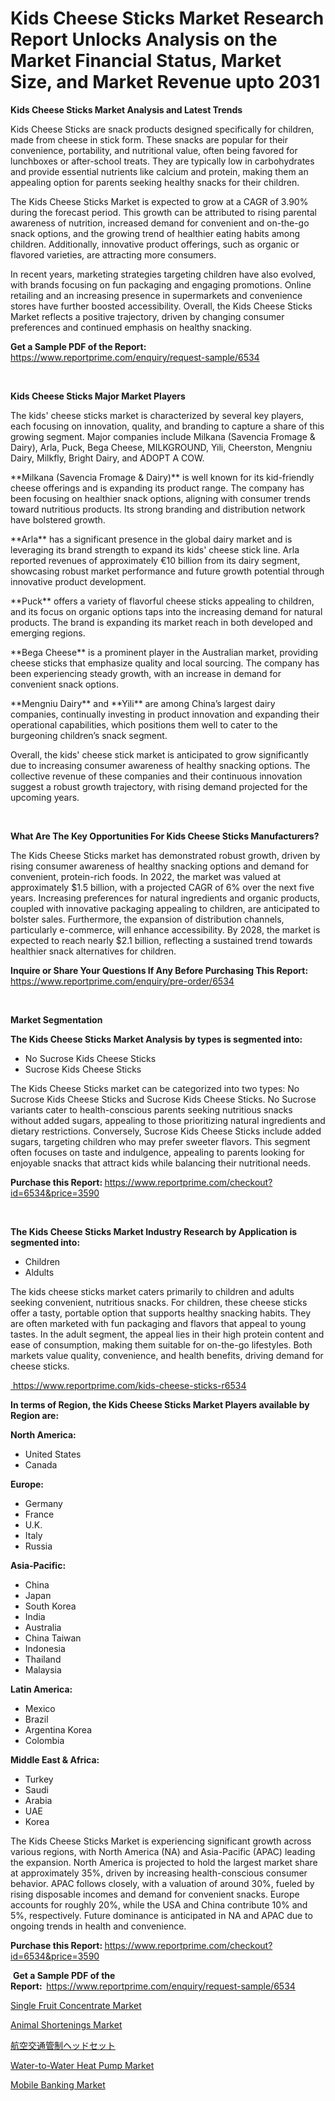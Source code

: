 <p><h1>Kids Cheese Sticks Market Research Report Unlocks Analysis on the Market Financial Status, Market Size, and Market Revenue upto 2031</h1></p><p><strong>Kids Cheese Sticks Market Analysis and Latest Trends</strong></p>
<p><p>Kids Cheese Sticks are snack products designed specifically for children, made from cheese in stick form. These snacks are popular for their convenience, portability, and nutritional value, often being favored for lunchboxes or after-school treats. They are typically low in carbohydrates and provide essential nutrients like calcium and protein, making them an appealing option for parents seeking healthy snacks for their children.</p><p>The Kids Cheese Sticks Market is expected to grow at a CAGR of 3.90% during the forecast period. This growth can be attributed to rising parental awareness of nutrition, increased demand for convenient and on-the-go snack options, and the growing trend of healthier eating habits among children. Additionally, innovative product offerings, such as organic or flavored varieties, are attracting more consumers. </p><p>In recent years, marketing strategies targeting children have also evolved, with brands focusing on fun packaging and engaging promotions. Online retailing and an increasing presence in supermarkets and convenience stores have further boosted accessibility. Overall, the Kids Cheese Sticks Market reflects a positive trajectory, driven by changing consumer preferences and continued emphasis on healthy snacking.</p></p>
<p><strong>Get a Sample PDF of the Report:&nbsp;</strong> <a href="https://www.reportprime.com/enquiry/request-sample/6534">https://www.reportprime.com/enquiry/request-sample/6534</a></p>
<p>&nbsp;</p>
<p><strong>Kids Cheese Sticks Major Market Players</strong></p>
<p><p>The kids' cheese sticks market is characterized by several key players, each focusing on innovation, quality, and branding to capture a share of this growing segment. Major companies include Milkana (Savencia Fromage & Dairy), Arla, Puck, Bega Cheese, MILKGROUND, Yili, Cheerston, Mengniu Dairy, Milkfly, Bright Dairy, and ADOPT A COW.</p><p>**Milkana (Savencia Fromage & Dairy)** is well known for its kid-friendly cheese offerings and is expanding its product range. The company has been focusing on healthier snack options, aligning with consumer trends toward nutritious products. Its strong branding and distribution network have bolstered growth.</p><p>**Arla** has a significant presence in the global dairy market and is leveraging its brand strength to expand its kids' cheese stick line. Arla reported revenues of approximately €10 billion from its dairy segment, showcasing robust market performance and future growth potential through innovative product development.</p><p>**Puck** offers a variety of flavorful cheese sticks appealing to children, and its focus on organic options taps into the increasing demand for natural products. The brand is expanding its market reach in both developed and emerging regions.</p><p>**Bega Cheese** is a prominent player in the Australian market, providing cheese sticks that emphasize quality and local sourcing. The company has been experiencing steady growth, with an increase in demand for convenient snack options.</p><p>**Mengniu Dairy** and **Yili** are among China’s largest dairy companies, continually investing in product innovation and expanding their operational capabilities, which positions them well to cater to the burgeoning children’s snack segment.</p><p>Overall, the kids' cheese stick market is anticipated to grow significantly due to increasing consumer awareness of healthy snacking options. The collective revenue of these companies and their continuous innovation suggest a robust growth trajectory, with rising demand projected for the upcoming years.</p></p>
<p>&nbsp;</p>
<p><strong>What Are The Key Opportunities For Kids Cheese Sticks Manufacturers?</strong></p>
<p><p>The Kids Cheese Sticks market has demonstrated robust growth, driven by rising consumer awareness of healthy snacking options and demand for convenient, protein-rich foods. In 2022, the market was valued at approximately $1.5 billion, with a projected CAGR of 6% over the next five years. Increasing preferences for natural ingredients and organic products, coupled with innovative packaging appealing to children, are anticipated to bolster sales. Furthermore, the expansion of distribution channels, particularly e-commerce, will enhance accessibility. By 2028, the market is expected to reach nearly $2.1 billion, reflecting a sustained trend towards healthier snack alternatives for children.</p></p>
<p><strong>Inquire or Share Your Questions If Any Before Purchasing This Report:</strong> <a href="https://www.reportprime.com/enquiry/pre-order/6534">https://www.reportprime.com/enquiry/pre-order/6534</a></p>
<p>&nbsp;</p>
<p><strong>Market Segmentation</strong></p>
<p><strong>The Kids Cheese Sticks Market Analysis by types is segmented into:</strong></p>
<p><ul><li>No Sucrose Kids Cheese Sticks</li><li>Sucrose Kids Cheese Sticks</li></ul></p>
<p><p>The Kids Cheese Sticks market can be categorized into two types: No Sucrose Kids Cheese Sticks and Sucrose Kids Cheese Sticks. No Sucrose variants cater to health-conscious parents seeking nutritious snacks without added sugars, appealing to those prioritizing natural ingredients and dietary restrictions. Conversely, Sucrose Kids Cheese Sticks include added sugars, targeting children who may prefer sweeter flavors. This segment often focuses on taste and indulgence, appealing to parents looking for enjoyable snacks that attract kids while balancing their nutritional needs.</p></p>
<p><strong>Purchase this Report:&nbsp;</strong><a href="https://www.reportprime.com/checkout?id=6534&price=3590">https://www.reportprime.com/checkout?id=6534&price=3590</a></p>
<p>&nbsp;</p>
<p><strong>The Kids Cheese Sticks Market Industry Research by Application is segmented into:</strong></p>
<p><ul><li>Children</li><li>Aldults</li></ul></p>
<p><p>The kids cheese sticks market caters primarily to children and adults seeking convenient, nutritious snacks. For children, these cheese sticks offer a tasty, portable option that supports healthy snacking habits. They are often marketed with fun packaging and flavors that appeal to young tastes. In the adult segment, the appeal lies in their high protein content and ease of consumption, making them suitable for on-the-go lifestyles. Both markets value quality, convenience, and health benefits, driving demand for cheese sticks.</p></p>
<p><a href="https://www.reportprime.com/kids-cheese-sticks-r6534">&nbsp;https://www.reportprime.com/kids-cheese-sticks-r6534</a></p>
<p><strong>In terms of Region, the Kids Cheese Sticks Market Players available by Region are:</strong></p>
<p>
    <p> <strong> North America: </strong>
        <ul>
            <li>United States</li>
            <li>Canada</li>
        </ul>
        </p> 
    <p> <strong> Europe: </strong>
        <ul>
            <li>Germany</li>
            <li>France</li>
            <li>U.K.</li>
            <li>Italy</li>
            <li>Russia</li>
        </ul>
        </p> 
    <p> <strong> Asia-Pacific: </strong>
        <ul>
            <li>China</li>
            <li>Japan</li>
            <li>South Korea</li>
            <li>India</li>
            <li>Australia</li>
            <li>China Taiwan</li>
            <li>Indonesia</li>
            <li>Thailand</li>
            <li>Malaysia</li>
        </ul>
        </p> 
    <p> <strong> Latin America: </strong>
        <ul>
            <li>Mexico</li>
            <li>Brazil</li>
            <li>Argentina Korea</li>
            <li>Colombia</li>
        </ul>
        </p> 
    <p> <strong> Middle East & Africa: </strong>
        <ul>
            <li>Turkey</li>
            <li>Saudi</li>
            <li>Arabia</li>
            <li>UAE</li>
            <li>Korea</li>
        </ul>
    </p>
    </p>
<p><p>The Kids Cheese Sticks Market is experiencing significant growth across various regions, with North America (NA) and Asia-Pacific (APAC) leading the expansion. North America is projected to hold the largest market share at approximately 35%, driven by increasing health-conscious consumer behavior. APAC follows closely, with a valuation of around 30%, fueled by rising disposable incomes and demand for convenient snacks. Europe accounts for roughly 20%, while the USA and China contribute 10% and 5%, respectively. Future dominance is anticipated in NA and APAC due to ongoing trends in health and convenience.</p></p>
<p><strong>Purchase this Report: </strong><a href="https://www.reportprime.com/checkout?id=6534&price=3590">https://www.reportprime.com/checkout?id=6534&price=3590</a></p>
<p>&nbsp;<strong>Get a Sample PDF of the Report:&nbsp;&nbsp;</strong><a href="https://www.reportprime.com/enquiry/request-sample/6534">https://www.reportprime.com/enquiry/request-sample/6534</a></p>
<p><strong></strong></p>
<p><p><a href="https://github.com/NancyAlvarado586/Market-Research-Report-List-1/blob/main/single-fruit-concentrate-market.md">Single Fruit Concentrate Market</a></p><p><a href="https://github.com/BretDuke76/Market-Research-Report-List-1/blob/main/animal-shortenings-market.md">Animal Shortenings Market</a></p><p><a href="https://medium.com/@kathleencrooks2003/%E8%88%AA%E7%A9%BA%E4%BA%A4%E9%80%9A%E7%AE%A1%E5%88%B6%E3%83%98%E3%83%83%E3%83%89%E3%82%BB%E3%83%83%E3%83%88%E6%A5%AD%E7%95%8C%E3%81%AE%E6%B4%9E%E5%AF%9F-2031%E5%B9%B4%E3%81%BE%E3%81%A7%E3%81%AE%E5%B8%82%E5%A0%B4%E3%81%AE%E8%B2%A1%E5%8B%99%E7%8A%B6%E6%B3%81-%E5%B8%82%E5%A0%B4%E8%A6%8F%E6%A8%A1-%E3%81%8A%E3%82%88%E3%81%B3%E5%8F%8E%E7%9B%8A%E5%88%86%E6%9E%90-8b60ec65d867">航空交通管制ヘッドセット</a></p><p><a href="https://issuu.com/reportprime-2/docs/water-to-water-heat-pump-market-siz_fde6ad021aef21">Water-to-Water Heat Pump Market</a></p><p><a href="https://medium.com/@marycampbell8662022/mobile-banking-market-size-share-analysis-growth-trends-forecast-2024-2031-4f78a066d861">Mobile Banking Market</a></p></p>
